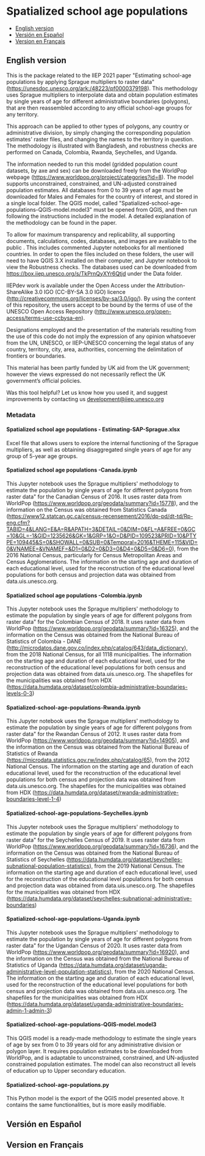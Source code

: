 # Spatialized school age populations

- [English version](#english-version)
- [Versión en Español](#version-espanol)
- [Version en Français](#version-en-français)

## English version
 
This is the package related to the IIEP 2021 paper "Estimating school-age populations by applying Sprague multipliers to raster data" (https://unesdoc.unesco.org/ark:/48223/pf0000379198). This methodology uses Sprague multipliers to interpolate data and obtain population estimates by single years of age for different administrative boundaries (polygons), that are then reassembled according to any official school-age groups for any territory. 

This approach can be applied to other types of polygons, any country or administrative division, by simply changing the corresponding population estimates' raster files, and changing the names to the territory in question. The methodology is illustrated with Bangladesh, and robustness checks are performed on Canada, Colombia, Rwanda, Seychelles, and Uganda. 

The information needed to run this model (gridded population count datasets, by axe and sex) can be downloaded freely from the WorldPop webpage (https://www.worldpop.org/project/categories?id=8). The model supports unconstrained, constrained, and UN-adjusted constrained population estimates. All databases from 0 to 39 years of age must be downloaded for Males and Females for the country of interest, and stored in a single local folder. The QGIS model, called "Spatialized-school-age-populations-QGIS-model.model3" must be opened from QGIS, and then run following the instructions included in the model. A detailed explanation of the methodology can be found in the paper. 

To allow for maximum transparency and replicability, all supporting documents, calculations, codes, databases, and images are available to the public . This includes  commented Jupyter notebooks for all mentioned countries. In order to open the files included on these folders, the user will need to have QGIS 3.X installed on their computer, and Jupyter notebook to view the Robustness checks. The databases used can be downloaded from https://box.iiep.unesco.org/s/TkPrnQyXYr6Qtjd under the Data folder.

IIEPdev work is available under the Open Access under the Attribution-ShareAlike 3.0 IGO (CC-BY-SA 3.0 IGO) licence (http://creativecommons.org/licenses/by-sa/3.0/igo/). By using the content of this repository, the users accept to be bound by the terms of use of the UNESCO Open Access Repository (http://www.unesco.org/open-access/terms-use-ccbysa-en).

Designations employed and the presentation of the materials resulting from the use of this code do not imply the expression of any opinion whatsoever from the UN, UNESCO, or IIEP-UNESCO concerning the legal status of any country, territory, city, area, authorities, concerning the delimitation of frontiers or boundaries.

This material has been partly funded by UK aid from the UK government; however the views expressed do not necessarily reflect the UK government’s official policies.

Was this tool helpful? Let us know how you used it, and suggest improvements by contacting us development@iiep.unesco.org

### Metadata

#### Spatialized school age populations - Estimating-SAP-Sprague.xlsx

Excel file that allows users to explore the internal functioning of the Sprague multipliers, as well as obtaining disaggregated single years of age for any group of 5-year age groups.

#### Spatialized school age populations -Canada.ipynb

This Jupyter notebook uses the Sprague multipliers' methodology to estimate the population by single years of age for different polygons from raster data" for the Canadian Census of 2016. It uses raster data from WorldPop (https://www.worldpop.org/geodata/summary?id=15778), and the information on the Census was obtained from Statistics Canada (https://www12.statcan.gc.ca/census-recensement/2016/dp-pd/dt-td/Rp-eng.cfm?TABID=4&LANG=E&A=R&APATH=3&DETAIL=0&DIM=0&FL=A&FREE=0&GC=10&GL=-1&GID=1235626&GK=1&GRP=1&O=D&PID=109523&PRID=10&PTYPE=109445&S=0&SHOWALL=0&SUB=0&Temporal=2016&THEME=115&VID=0&VNAMEE=&VNAMEF=&D1=0&D2=0&D3=0&D4=0&D5=0&D6=0), from the 2016 National Census, particularly for Census Metropolitan Areas and Census Agglomerations. The information on the starting age and duration of each educational level, used for the reconstruction of the educational level populations for both census and projection data was obtained from data.uis.unesco.org.

#### Spatialized school age populations -Colombia.ipynb

This Jupyter notebook uses the Sprague multipliers' methodology to estimate the population by single years of age for different polygons from raster data" for the Colombian Census of 2018. It uses raster data from WorldPop (https://www.worldpop.org/geodata/summary?id=16325), and the information on the Census was obtained from the National Bureau of Statistics of Colombia - DANE (http://microdatos.dane.gov.co/index.php/catalog/643/data_dictionary), from the 2018 National Census, for all 1118 municipalities. The information on the starting age and duration of each educational level, used for the reconstruction of the educational level populations for both census and projection data was obtained from data.uis.unesco.org. The shapefiles for the municipalities was obtained from HDX (https://data.humdata.org/dataset/colombia-administrative-boundaries-levels-0-3)

#### Spatialized-school-age-populations-Rwanda.ipynb

This Jupyter notebook uses the Sprague multipliers' methodology to estimate the population by single years of age for different polygons from raster data" for the Rwandan Census of 2012. It uses raster data from WorldPop (https://www.worldpop.org/geodata/summary?id=14905), and the information on the Census was obtained from the National Bureau of Statistics of Rwanda (https://microdata.statistics.gov.rw/index.php/catalog/65), from the 2012 National Census. The information on the starting age and duration of each educational level, used for the reconstruction of the educational level populations for both census and projection data was obtained from data.uis.unesco.org. The shapefiles for the municipalities was obtained from HDX (https://data.humdata.org/dataset/rwanda-administrative-boundaries-level-1-4)

#### Spatialized-school-age-populations-Seychelles.ipynb

This Jupyter notebook uses the Sprague multipliers' methodology to estimate the population by single years of age for different polygons from raster data" for the Seychelles Census of 2019. It uses raster data from WorldPop (https://www.worldpop.org/geodata/summary?id=16736), and the information on the Census was obtained from the National Bureau of Statistics of Seychelles (https://data.humdata.org/dataset/seychelles-subnational-population-statistics), from the 2019 National Census. The information on the starting age and duration of each educational level, used for the reconstruction of the educational level populations for both census and projection data was obtained from data.uis.unesco.org. The shapefiles for the municipalities was obtained from HDX (https://data.humdata.org/dataset/seychelles-subnational-administrative-boundaries)

#### Spatialized-school-age-populations-Uganda.ipynb

This Jupyter notebook uses the Sprague multipliers' methodology to estimate the population by single years of age for different polygons from raster data" for the Ugandan Census of 2020. It uses raster data from WorldPop (https://www.worldpop.org/geodata/summary?id=16920), and the information on the Census was obtained from the National Bureau of Statistics of Uganda (https://data.humdata.org/dataset/uganda-administrative-level-population-statistics), from the 2020 National Census. The information on the starting age and duration of each educational level, used for the reconstruction of the educational level populations for both census and projection data was obtained from data.uis.unesco.org. The shapefiles for the municipalities was obtained from HDX (https://data.humdata.org/dataset/uganda-administrative-boundaries-admin-1-admin-3)

#### Spatialized-school-age-populations-QGIS-model.model3

This QGIS model is a ready-made methodology to estimate the single years of age by sex from 0 to 39 years old for any administrative division or polygon layer. It requires population estimates  to be downloaded from WorldPop, and is adaptable to unconstrained, constrained, and UN-adjusted constrained population estimates. The model can also reconstruct all levels of education up to Upper secondary education. 

#### Spatialized-school-age-populations.py

This Python model is the export of the QGIS model presented above. It contains the same functionalities, but is more easily modifiable. 

<h2 id="version-espanol">
Versión en Español
</h2>

## Version en Français 
